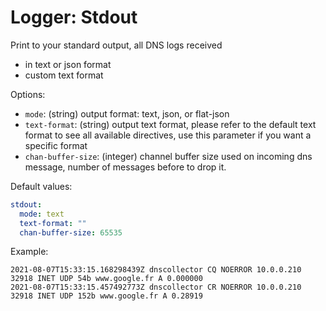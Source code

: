# Logger: Stdout

Print to your standard output, all DNS logs received
* in text or json format
* custom text format

Options:
- `mode`: (string) output format: text, json, or flat-json
- `text-format`: (string) output text format, please refer to the default text format to see all available directives, use this parameter if you want a specific format
- `chan-buffer-size`: (integer) channel buffer size used on incoming dns message, number of messages before to drop it.

Default values:

```yaml
stdout:
  mode: text
  text-format: ""
  chan-buffer-size: 65535
```

Example:

```
2021-08-07T15:33:15.168298439Z dnscollector CQ NOERROR 10.0.0.210 32918 INET UDP 54b www.google.fr A 0.000000
2021-08-07T15:33:15.457492773Z dnscollector CR NOERROR 10.0.0.210 32918 INET UDP 152b www.google.fr A 0.28919
```
